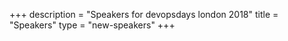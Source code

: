 +++
description = "Speakers for devopsdays london 2018"
title = "Speakers"
type = "new-speakers"
+++